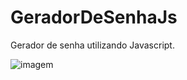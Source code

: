 # GeradorDeSenhaJs
Gerador de senha utilizando Javascript.


![imagem](https://raw.githubusercontent.com/lucasrbordignon/GeradorDeSenhaJs/main/Logo.png)

